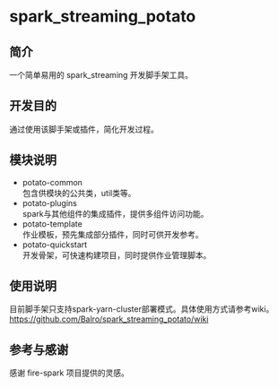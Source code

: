# spark_streaming_potato

## 简介  
一个简单易用的 spark_streaming 开发脚手架工具。

## 开发目的  
通过使用该脚手架或插件，简化开发过程。  

## 模块说明  
* potato-common  
    包含供模块的公共类，util类等。
* potato-plugins  
    spark与其他组件的集成插件，提供多组件访问功能。  
* potato-template  
    作业模板，预先集成部分插件，同时可供开发参考。  
* potato-quickstart  
    开发骨架，可快速构建项目，同时提供作业管理脚本。  
    
## 使用说明  
目前脚手架只支持spark-yarn-cluster部署模式。具体使用方式请参考wiki。  
https://github.com/Balro/spark_streaming_potato/wiki

## 参考与感谢
感谢 fire-spark 项目提供的灵感。
